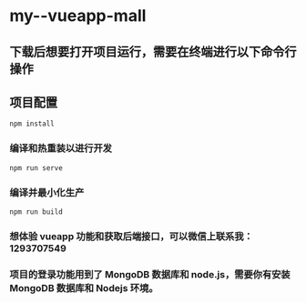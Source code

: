 # my--vueapp-mall

## 下载后想要打开项目运行，需要在终端进行以下命令行操作

## 项目配置

```
npm install
```

### 编译和热重装以进行开发

```
npm run serve
```

### 编译并最小化生产

```
npm run build
```

### 想体验 vueapp 功能和获取后端接口，可以微信上联系我：1293707549

### 项目的登录功能用到了 MongoDB 数据库和 node.js，需要你有安装 MongoDB 数据库和 Nodejs 环境。
